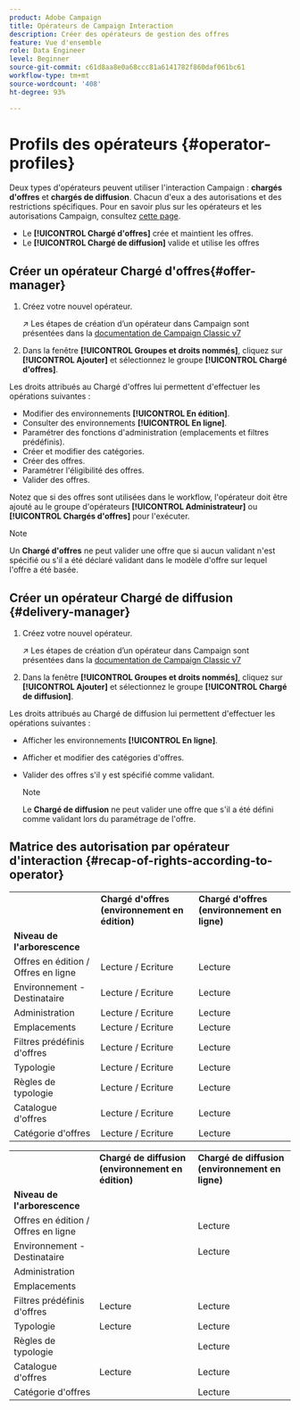 ```yaml
---
product: Adobe Campaign
title: Opérateurs de Campaign Interaction
description: Créer des opérateurs de gestion des offres
feature: Vue d'ensemble
role: Data Engineer
level: Beginner
source-git-commit: c61d8aa8e0a68ccc81a6141782f860daf061bc61
workflow-type: tm+mt
source-wordcount: '408'
ht-degree: 93%

---
```



# Profils des opérateurs {#operator-profiles}

Deux types d&#39;opérateurs peuvent utiliser l&#39;interaction Campaign : **chargés d&#39;offres** et **chargés de diffusion**. Chacun d&#39;eux a des autorisations et des restrictions spécifiques. Pour en savoir plus sur les opérateurs et les autorisations Campaign, consultez [cette page](../start/permissions.md).

* Le **[!UICONTROL Chargé d&#39;offres]** crée et maintient les offres.
* Le **[!UICONTROL Chargé de diffusion]** valide et utilise les offres

## Créer un opérateur Chargé d&#39;offres{#offer-manager}

1. Créez votre nouvel opérateur.

   ↗️ Les étapes de création d’un opérateur dans Campaign sont présentées dans la [documentation de Campaign Classic v7](https://experienceleague.adobe.com/docs/campaign-classic/using/getting-started/permissions/access-management-operators.html?lang=fr)

1. Dans la fenêtre **[!UICONTROL Groupes et droits nommés]**, cliquez sur **[!UICONTROL Ajouter]** et sélectionnez le groupe **[!UICONTROL Chargé d&#39;offres]**.

Les droits attribués au Chargé d&#39;offres lui permettent d&#39;effectuer les opérations suivantes :

* Modifier des environnements **[!UICONTROL En édition]**.
* Consulter des environnements **[!UICONTROL En ligne]**.
* Paramétrer des fonctions d&#39;administration (emplacements et filtres prédéfinis).
* Créer et modifier des catégories.
* Créer des offres.
* Paramétrer l&#39;éligibilité des offres.
* Valider des offres.

Notez que si des offres sont utilisées dans le workflow, l&#39;opérateur doit être ajouté au le groupe d&#39;opérateurs **[!UICONTROL Administrateur]** ou **[!UICONTROL Chargés d&#39;offres]** pour l&#39;exécuter.

>[!NOTE]
>
>Un **Chargé d&#39;offres** ne peut valider une offre que si aucun validant n&#39;est spécifié ou s&#39;il a été déclaré validant dans le modèle d&#39;offre sur lequel l&#39;offre a été basée.

## Créer un opérateur Chargé de diffusion {#delivery-manager}

1. Créez votre nouvel opérateur.

   ↗️ Les étapes de création d’un opérateur dans Campaign sont présentées dans la [documentation de Campaign Classic v7](https://experienceleague.adobe.com/docs/campaign-classic/using/getting-started/permissions/access-management-operators.html)

1. Dans la fenêtre **[!UICONTROL Groupes et droits nommés]**, cliquez sur **[!UICONTROL Ajouter]** et sélectionnez le groupe **[!UICONTROL Chargé de diffusion]**.

Les droits attribués au Chargé de diffusion lui permettent d&#39;effectuer les opérations suivantes :

* Afficher les environnements **[!UICONTROL En ligne]**.
* Afficher et modifier des catégories d&#39;offres.
* Valider des offres s&#39;il y est spécifié comme validant.

   >[!NOTE]
   >
   >Le **Chargé de diffusion** ne peut valider une offre que s&#39;il a été défini comme validant lors du paramétrage de l&#39;offre.

## Matrice des autorisation par opérateur d&#39;interaction {#recap-of-rights-according-to-operator}

<table> 
 <tbody> 
  <tr> 
   <td> </td> 
   <td> <strong>Chargé d'offres (environnement en édition)</strong><br /> </td> 
   <td> <strong>Chargé d'offres (environnement en ligne)</strong><br /> </td> 
  </tr> 
  <tr> 
   <td> <strong>Niveau de l'arborescence</strong><br /> </td> 
   <td> </td> 
   <td> </td> 
  </tr> 
  <tr> 
   <td> Offres en édition / Offres en ligne<br /> </td> 
   <td> Lecture / Ecriture<br /> </td> 
   <td> Lecture<br /> </td> 
  </tr> 
  <tr> 
   <td> Environnement - Destinataire<br /> </td> 
   <td> Lecture / Ecriture<br /> </td> 
   <td> Lecture<br /> </td> 
  </tr> 
  <tr> 
   <td> Administration<br /> </td> 
   <td> Lecture / Ecriture<br /> </td> 
   <td> Lecture<br /> </td> 
  </tr> 
  <tr> 
   <td> Emplacements<br /> </td> 
   <td> Lecture / Ecriture<br /> </td> 
   <td> Lecture<br /> </td> 
  </tr> 
  <tr> 
   <td> Filtres prédéfinis d'offres<br /> </td> 
   <td> Lecture / Ecriture<br /> </td> 
   <td> Lecture<br /> </td> 
  </tr> 
  <tr> 
   <td> Typologie<br /> </td> 
   <td> Lecture / Ecriture<br /> </td> 
   <td> Lecture<br /> </td> 
  </tr> 
  <tr> 
   <td> Règles de typologie<br /> </td> 
   <td> Lecture / Ecriture<br /> </td> 
   <td> Lecture<br /> </td> 
  </tr> 
  <tr> 
   <td> Catalogue d'offres<br /> </td> 
   <td> Lecture / Ecriture<br /> </td> 
   <td> Lecture<br /> </td> 
  </tr> 
  <tr> 
   <td> Catégorie d'offres<br /> </td> 
   <td> Lecture / Ecriture<br /> </td> 
   <td> Lecture<br /> </td> 
  </tr> 
 </tbody> 
</table>

<table> 
 <tbody> 
  <tr> 
   <td> </td> 
   <td> <strong>Chargé de diffusion (environnement en édition)</strong><br /> </td> 
   <td> <strong>Chargé de diffusion (environnement en ligne)</strong><br /> </td> 
  </tr> 
  <tr> 
   <td> <strong>Niveau de l'arborescence</strong><br /> </td> 
   <td> </td> 
   <td> </td> 
  </tr> 
  <tr> 
   <td> Offres en édition / Offres en ligne<br /> </td> 
   <td> </td> 
   <td> Lecture<br /> </td> 
  </tr> 
  <tr> 
   <td> Environnement - Destinataire<br /> </td> 
   <td> </td> 
   <td> Lecture<br /> </td> 
  </tr> 
  <tr> 
   <td> Administration<br /> </td> 
   <td> </td> 
   <td> </td> 
  </tr> 
  <tr> 
   <td> Emplacements<br /> </td> 
   <td> </td> 
   <td> </td> 
  </tr> 
  <tr> 
   <td> Filtres prédéfinis d'offres<br /> </td> 
   <td> Lecture<br /> </td> 
   <td> Lecture<br /> </td> 
  </tr> 
  <tr> 
   <td> Typologie<br /> </td> 
   <td> Lecture<br /> </td> 
   <td> Lecture<br /> </td> 
  </tr> 
  <tr> 
   <td> Règles de typologie<br /> </td> 
   <td> </td> 
   <td> Lecture<br /> </td> 
  </tr> 
  <tr> 
   <td> Catalogue d'offres<br /> </td> 
   <td> Lecture<br /> </td> 
   <td> Lecture<br /> </td> 
  </tr> 
  <tr> 
   <td> Catégorie d'offres<br /> </td> 
   <td> </td> 
   <td> Lecture<br /> </td> 
  </tr> 
 </tbody> 
</table>
